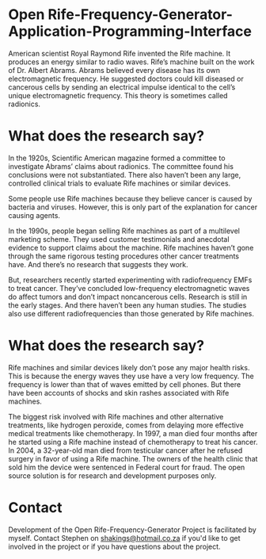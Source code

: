 # Open Rife-Frequency-Generator-Application-Programming-Interface
American scientist Royal Raymond Rife invented the Rife machine. It produces an energy similar to radio waves.   Rife’s machine built on the work of Dr. Albert Abrams. Abrams believed every disease has its own electromagnetic frequency. He suggested doctors could kill diseased or cancerous cells by sending an electrical impulse identical to the cell’s unique electromagnetic frequency. This theory is sometimes called radionics.

# What does the research say?
In the 1920s, Scientific American magazine formed a committee to investigate Abrams’ claims about radionics. The committee found his conclusions were not substantiated. There also haven’t been any large, controlled clinical trials to evaluate Rife machines or similar devices.

Some people use Rife machines because they believe cancer is caused by bacteria and viruses. However, this is only part of the explanation for cancer causing agents.

In the 1990s, people began selling Rife machines as part of a multilevel marketing scheme. They used customer testimonials and anecdotal evidence to support claims about the machine. Rife machines haven’t gone through the same rigorous testing procedures other cancer treatments have. And there’s no research that suggests they work.

But, researchers recently started experimenting with radiofrequency EMFs to treat cancer. They’ve concluded low-frequency electromagnetic waves do affect tumors and don’t impact noncancerous cells. Research is still in the early stages. And there haven’t been any human studies. The studies also use different radiofrequencies than those generated by Rife machines.

# What does the research say?
Rife machines and similar devices likely don’t pose any major health risks. This is because the energy waves they use have a very low frequency. The frequency is lower than that of waves emitted by cell phones. But there have been accounts of shocks and skin rashes associated with Rife machines.

The biggest risk involved with Rife machines and other alternative treatments, like hydrogen peroxide, comes from delaying more effective medical treatments like chemotherapy. In 1997, a man died four months after he started using a Rife machine instead of chemotherapy to treat his cancer. In 2004, a 32-year-old man died from testicular cancer after he refused surgery in favor of using a Rife machine. The owners of the health clinic that sold him the device were sentenced in Federal court for fraud. The open source solution is for research and development purposes only.


# Contact
Development of the Open Rife-Frequency-Generator Project is facilitated by myself.
Contact Stephen on shakings@hotmail.co.za if you'd like to get involved in the project or if you have questions about the project.
